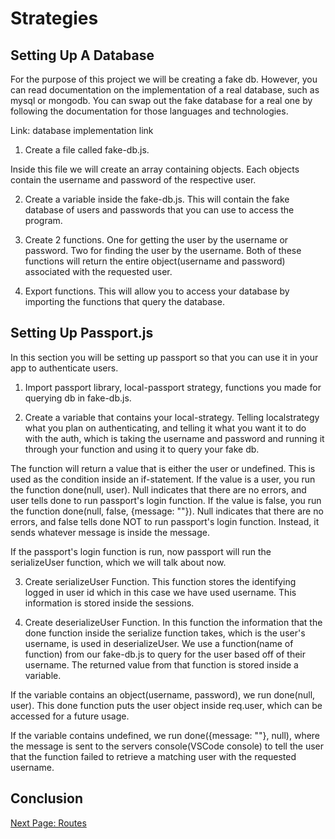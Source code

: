 # Strategies
<!-- Main Heading
Brief overview
Subheadings as necessary
Graphics
Sep blocks instruction steps
Notes cautions and warnings as needed
Conclusion -->
## Setting Up A Database

For the purpose of this project we will be creating a fake db. However, you can read documentation on the implementation of a real database, such as mysql or mongodb. You can swap out the fake database for a real one by following the documentation for those languages and technologies.

Link: database implementation link

1. Create a file called fake-db.js.

Inside this file we will create an array containing objects. Each objects contain the username and password of the respective user.

2. Create a variable inside the fake-db.js.
This will contain the fake database of users and passwords that you can use to access the program.
<!-- screenshot of the code block -->

3. Create 2 functions. One for getting the user by the username or password. Two for finding the user by the username.
Both of these functions will return the entire object(username and password) associated with the requested user.
<!-- code block for first function -->
<!-- explanation of code block -->
<!-- code block for second function -->
<!-- explanation of code block -->
<!-- Note: if using another database you would code the functions differently but the logic would remain the same -->

4. Export functions.
This will allow you to access your database by importing the functions that query the database.
<!-- code block of the export and import codes -->

## Setting Up Passport.js

In this section you will be setting up passport so that you can use it in your app to authenticate users.

1. Import passport library, local-passport strategy, functions you made for querying db in fake-db.js.
<!-- code block of the imports -->

2. Create a variable that contains your local-strategy.
Telling localstrategy what you plan on authenticating, and telling it what you want it to do with the auth, which is taking the username and password and running it through your function and using it to query your fake db.

<!-- code block displaying this step -->
<!-- explain the code below -->
<!-- annotated code block with explanations on each line -->

The function will return a value that is either the user or undefined. This is used as the condition inside an if-statement. If the value is a user, you run the function done(null, user). Null indicates that there are no errors, and user tells done to run passport's login function. If the value is false, you run the function done(null, false, {message: ""}). Null indicates that there are no errors, and false tells done NOT to run passport's login function. Instead, it sends whatever message is inside the message.

If the passport's login function is run, now passport will run the serializeUser function, which we will talk about now.

3. Create serializeUser Function.
This function stores the identifying logged in user id which in this case we have used username. This information is stored inside the sessions.
<!-- code block of serializeUser -->

4. Create deserializeUser Function.
In this function the information that the done function inside the serialize function takes, which is the user's username, is used in deserializeUser. We use a function(name of function) from our fake-db.js to query for the user based off of their username. The returned value from that function is stored inside a variable.
<!-- code block of deserializeUser function -->

If the variable contains an object(username, password), we run done(null, user). This done function puts the user object inside req.user, which can be accessed for a future usage.

If the variable contains undefined, we run done({message: ""}, null), where the message is sent to the servers console(VSCode console) to tell the user that the function failed to retrieve a matching user with the requested username.
<!-- screenshot of console with message -->

## Conclusion
<!-- need to write -->

[Next Page: Routes](/routes)